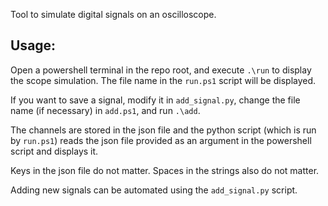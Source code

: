 Tool to simulate digital signals on an oscilloscope.

## Usage: 

Open a powershell terminal in the repo root, and execute ```.\run``` to display the scope simulation. The file name in the ```run.ps1``` script will be displayed.

If you want to save a signal, modify it in ```add_signal.py```, change the file name (if necessary) in ```add.ps1```, and run ```.\add```.

The channels are stored in the json file and the python script (which is run by ```run.ps1```) reads the json file provided as an argument in the powershell script and displays it.

Keys in the json file do not matter. Spaces in the strings also do not matter.

Adding new signals can be automated using the ```add_signal.py``` script.
